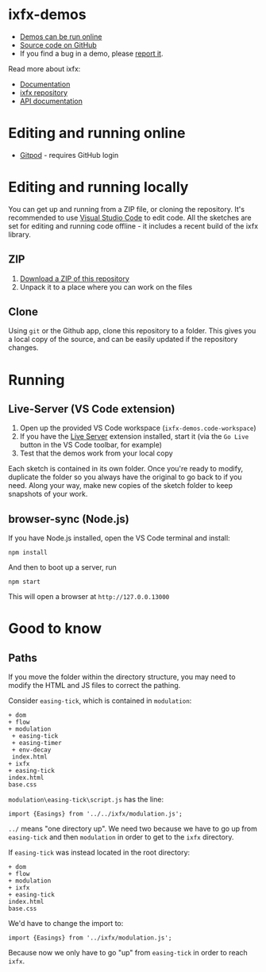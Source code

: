 # ixfx-demos
 
* [Demos can be run online](https://clinth.github.io/ixfx-demos/)
* [Source code on GitHub](https://github.com/clinth/ixfx-demos/)
* If you find a bug in a demo, please [report it](https://github.com/ClintH/ixfx-demos/issues).

Read more about ixfx:

* [Documentation](https://clinth.github.io/ixfx-docs/)
* [ixfx repository](https://github.com/clinth/ixfx/) 
* [API documentation](https://clinth.github.io/ixfx/)

# Editing and running online

* [Gitpod](https://gitpod.io/#https://github.com/ClintH/ixfx-demos) - requires GitHub login


# Editing and running locally

You can get up and running from a ZIP file, or cloning the repository. It's recommended to use [Visual Studio Code](https://code.visualstudio.com) to edit code. All the sketches are set for editing and running code offline - it includes a recent build of the ixfx library.

## ZIP

1. [Download a ZIP of this repository](https://github.com/ClintH/ixfx-demos/archive/refs/heads/main.zip)
2. Unpack it to a place where you can work on the files
  
## Clone

Using `git` or the Github app, clone this repository to a folder. This gives you a local copy of the source, and can be easily updated if the repository changes.

# Running

## Live-Server (VS Code extension)

1. Open up the provided VS Code workspace (`ixfx-demos.code-workspace`)
2. If you have the [Live Server](https://marketplace.visualstudio.com/items?itemName=ritwickdey.LiveServer) extension installed, start it (via the `Go Live` button in the VS Code toolbar, for example)
3. Test that the demos work from your local copy

Each sketch is contained in its own folder. Once you're ready to modify, duplicate the folder so you always have the original to go back to if you need. Along your way, make new copies of the sketch folder to keep snapshots of your work.

## browser-sync (Node.js)

If you have Node.js installed, open the VS Code terminal and install:

```
npm install
```

And then to boot up a server, run 

```
npm start
```

This will open a browser at `http://127.0.0.13000`

# Good to know

## Paths

If you move the folder within the directory structure, you may need to modify the HTML and JS files to correct the pathing.

Consider `easing-tick`, which is contained in `modulation`:

```
+ dom
+ flow
+ modulation
 + easing-tick
 + easing-timer
 + env-decay
 index.html
+ ixfx
+ easing-tick
index.html
base.css
```

`modulation\easing-tick\script.js` has the line:

```
import {Easings} from '../../ixfx/modulation.js';
```

`../` means "one directory up". We need two because we have to go up from `easing-tick` and then `modulation` in order to get to the `ixfx` directory.

If `easing-tick` was instead located in the root directory:

```
+ dom
+ flow
+ modulation
+ ixfx
+ easing-tick
index.html
base.css
```

We'd have to change the import to:

```
import {Easings} from '../ixfx/modulation.js';
```

Because now we only have to go "up" from `easing-tick` in order to reach `ixfx`. 
